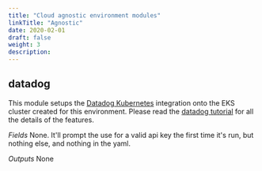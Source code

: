 ```yaml
---
title: "Cloud agnostic environment modules"
linkTitle: "Agnostic"
date: 2020-02-01
draft: false
weight: 3
description:
---
```



## datadog
This module setups the [Datadog Kubernetes](https://docs.datadoghq.com/agent/kubernetes/?tab=helm) integration onto
the EKS cluster created for this environment. Please read the [datadog tutorial](/docs/tutorials/datadog) for all the
details of the features.

*Fields*
None. It'll prompt the use for a valid api key the first time it's run, but nothing else, and nothing in the yaml.

*Outputs*
None
